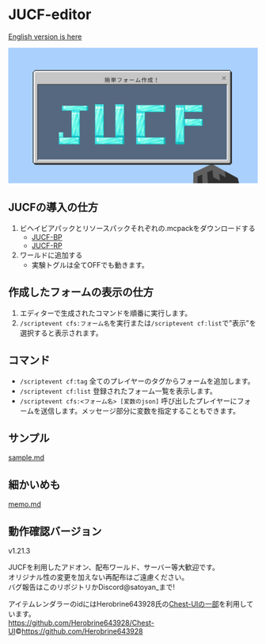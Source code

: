 # JUCF-editor

[English version is here](./README_english.md)

![jucf icon](./sample_images/JUCF_icon.png)

## JUCFの導入の仕方

1. ビヘイビアパックとリソースパックそれぞれの.mcpackをダウンロードする
   - [JUCF-BP](https://github.com/Satoyans/JUCF-BP/releases)
   - [JUCF-RP](https://github.com/Satoyans/JUCF-RP/releases)
2. ワールドに追加する
    - 実験トグルは全てOFFでも動きます。

## 作成したフォームの表示の仕方

1. エディターで生成されたコマンドを順番に実行します。
2. `/scriptevent cfs:フォーム名`を実行または`/scriptevent cf:list`で"表示"を選択すると表示されます。

## コマンド

- `/scriptevent cf:tag` 全てのプレイヤーのタグからフォームを追加します。
- `/scriptevent cf:list` 登録されたフォーム一覧を表示します。
- `/scriptevent cfs:<フォーム名> [変数のjson]` 呼び出したプレイヤーにフォームを送信します。メッセージ部分に変数を指定することもできます。

## サンプル

[sample.md](./sample.md)

## 細かいめも

[memo.md](./memo.md)

## 動作確認バージョン

v1.21.3

JUCFを利用したアドオン、配布ワールド、サーバー等大歓迎です。<br>
オリジナル性の変更を加えない再配布はご遠慮ください。<br>
バグ報告はこのリポジトリかDiscord@satoyan_まで!

アイテムレンダラーのidにはHerobrine643928氏の[Chest-UIの一部](https://github.com/Herobrine643928/Chest-UI/blob/main/BP/scripts/extensions/typeIds.js)を利用しています。<br>
<https://github.com/Herobrine643928/Chest-UI>©<https://github.com/Herobrine643928>
